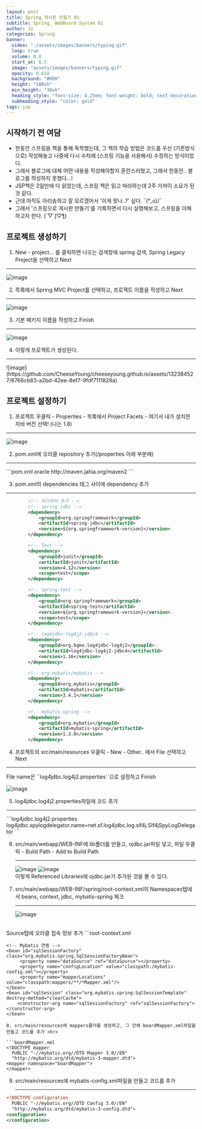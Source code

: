 ```yaml
---
layout: post
title: Spring_게시판 만들기 01
subtitle: Spring_ WebBoard System 01
author: Jo 
categories: Spring
banner:
  video: "./assets/images/banners/typing.gif"
  loop: true
  volume: 0.8
  start_at: 8.5
  image: "assets/images/banners/typing.gif"
  opacity: 0.618
  background: "#000"
  height: "100vh"
  min_height: "38vh"
  heading_style: "font-size: 4.25em; font-weight: bold; text-decoration: underline"
  subheading_style: "color: gold"
tags: jsp
---
```


## 시작하기 전 여담
- 한동안 스프링을 책을 통해 독학했는데, 그 책의 학습 방법은 코드를 우선 (기존방식으로) 작성해놓고 나중에 다시 수차례 (스프링 기능을 사용해서) 수정하는 방식이었다.
- 그래서 블로그에 대체 어떤 내용을 작성해야할지 혼란스러웠고, 그래서 한동안.. 블로그를 작성하지 못했다...!
- JSP책은 2일만에 다 읽었는데, 스프링 책은 읽고 따라하는데 2주 가까이 소요가 된 것 같다.
- 근데 아직도 아리송하고 잘 모르겠어서 '이게 맞나..?' 싶다. ¯\(°_o)/¯
- 그래서 '스프링으로 게시판 만들기'를 기록하면서 다시 실행해보고, 스프링을 이해하고자 한다. (´▽`ʃ♡ƪ)

## 프로젝트 생성하기
1. New - project... 를 클릭하면 나오는 검색창에 spring 검색, Spring Legacy Project을 선택하고 Next
<hr>

![image](https://github.com/CheeseYoung/cheeseyoung.github.io/assets/132384527/da727ce6-0c2b-4e3f-aebc-e97224e33d54)

2. 목록에서 Spring MVC Project를 선택하고, 프로젝트 이름을 작성하고 Next
<hr>

![image](https://github.com/CheeseYoung/cheeseyoung.github.io/assets/132384527/042c4633-d1a8-463a-b74d-a3e6ff68dbbf)

3. 기본 패키지 이름을 작성하고 Finish  
<hr>

![image](https://github.com/CheeseYoung/cheeseyoung.github.io/assets/132384527/8a2f077e-f9b2-4afb-803d-ae6f5287fd78)

4. 이렇게 프로젝트가 생성된다.  

<hr>
![image](https://github.com/CheeseYoung/cheeseyoung.github.io/assets/132384527/6766cb83-a2bd-42ee-8ef7-9fdf7111828a)
 <br>

## 프로젝트 설정하기
1. 프로젝트 우클릭 - Properties - 목록에서 Project Facets - 여기서 내가 설치한 자바 버전 선택! (나는 1.8)
<hr>

![image](https://github.com/CheeseYoung/cheeseyoung.github.io/assets/132384527/22334ba8-91e9-413c-9679-1ec102faa369)

2. pom.xml에 오라클 repository 추가(/properties 아래 부분에)

<hr>
```pom.xml
	<!-- 오라클 -->
	<repositories>
		<repository>
			<id>oracle</id>
			<url>http://maven.jahia.org/maven2</url>
		</repository>
	</repositories>
 ```

3. pom.xml의 dependencies 태그 사이에 dependency 추가 
<hr>

```pom.xml
		<!-- 여기부터 추가 -->
		<!-- spring-jdbc -->
		<dependency>
			<groupId>org.springframework</groupId>
			<artifactId>spring-jdbc</artifactId>
			<version>${org.springframework-version}</version>
		</dependency>

		<!-- Test -->
		<dependency>
			<groupId>junit</groupId>
			<artifactId>junit</artifactId>
			<version>4.12</version>
			<scope>test</scope>
		</dependency>

		<!-- spring-test -->
		<dependency>
			<groupId>org.springframework</groupId>
			<artifactId>spring-test</artifactId>
			<version>${org.springframework-version}</version>
			<scope>test</scope>
		</dependency>

		<!-- log4jdbc-log4j2-jdbc4 -->
		<dependency>
			<groupId>org.bgee.log4jdbc-log4j2</groupId>
			<artifactId>log4jdbc-log4j2-jdbc4</artifactId>
			<version>1.16</version>
		</dependency>

		<!-- org.mybatis/mybatis -->
		<dependency>
			<groupId>org.mybatis</groupId>
			<artifactId>mybatis</artifactId>
			<version>3.4.1</version>
		</dependency>

		<!-- mybatis-spring -->
		<dependency>
			<groupId>org.mybatis</groupId>
			<artifactId>mybatis-spring</artifactId>
			<version>1.3.0</version>
		</dependency>
```
4. 프로젝트의 src/main/resources 우클릭 - New - Other.. 에서 File 선택하고 Next 
<hr>
File name은 ``log4jdbc.log4j2.properties``으로 설정하고 Finish<br>

![image](https://github.com/CheeseYoung/cheeseyoung.github.io/assets/132384527/061a4a66-ff1c-4fd7-ba60-14f790ad007d)

5. log4jdbc.log4j2.properties파일에 코드 추가 
<hr>
```log4jdbc.log4j2.properties
log4jdbc.spylogdelegator.name=net.sf.log4jdbc.log.slf4j.Slf4jSpyLogDelegator
```

6. src/main/webapp/WEB-INF에 lib폴더를 만들고, ojdbc.jar파일 넣고, 파일 우클릭 - Build Path - Add to Build Path <hr>
![image](https://github.com/CheeseYoung/cheeseyoung.github.io/assets/132384527/4c852bf5-1256-4187-bc2a-b462c6f1b0bc)
![image](https://github.com/CheeseYoung/cheeseyoung.github.io/assets/132384527/635bac5d-43a2-489f-8683-792ac32f2f80)
<br> 이렇게 Referenced Libraries에 ojdbc.jar가 추가된 것을 볼 수 있다.

7. src/main/webapp/WEB-INF/spring/root-context.xml의 Namespaces탭에서 beans, context, jdbc, mybatis-spring 체크 <hr>
![image](https://github.com/CheeseYoung/cheeseyoung.github.io/assets/132384527/ebb7e463-effb-42ab-9a3b-c7bee5a7cc10)
<br>
Source탭에 오라클 접속 정보 추가
```root-context.xml
	<!-- 오라클 접속 -->
    <bean class="org.springframework.jdbc.datasource.DriverManagerDataSource" id="dataSource">
        <property name="driverClassName" value="net.sf.log4jdbc.sql.jdbcapi.DriverSpy"/>
        <property name="url" value="jdbc:log4jdbc:oracle:thin:@localhost:1521/xe"/>
        <property name="username" value="CHEESE"/>
        <property name="password" value="1234"/>
    </bean>
   
    <!-- Mybatis 연동 -->
    <bean id="sqlSessionFactory" class="org.mybatis.spring.SqlSessionFactoryBean">
         <property name="dataSource" ref="dataSource"></property>
         <property name="configLocation" value="classpath:/mybatis-config.xml"></property>
         <property name="mapperLocations" value="classpath:mappers/**/*Mapper.xml"/>
    </bean>
    <bean id="sqlSession" class="org.mybatis.spring.SqlSessionTemplate" destroy-method="clearCache">
        <constructor-arg name="sqlSessionFactory" ref="sqlSessionFactory"></constructor-arg>
    </bean>
```
8. src/main/resources에 mappers폴더를 생성하고, 그 안에 boardMapper.xml파일을 만들고 코드를 추가 <hr>

```boardMapper.xml
<!DOCTYPE mapper
  PUBLIC "-//mybatis.org//DTD Mapper 3.0//EN"
  "http://mybatis.org/dtd/mybatis-3-mapper.dtd">
<mapper namespace="boardMapper">
</mapper>
```

9. src/main/resources에 mybatis-config.xml파일을 만들고 코드를 추가 <hr>

```mybatis-config.xml
<!DOCTYPE configuration
  PUBLIC "-//mybatis.org//DTD Config 3.0//EN"
  "http://mybatis.org/dtd/mybatis-3-config.dtd">
<configuration>
</configuration>
``` 





